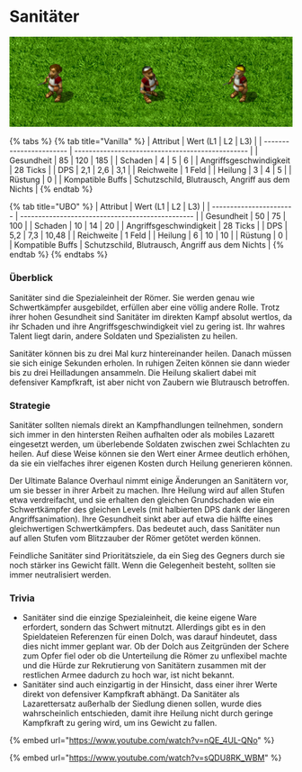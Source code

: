 # Sanitäter

![Level 1, 2 und 3 Sanitäter in einer Reihe](../.gitbook/assets/Sanilineup.png)

{% tabs %}
{% tab title="Vanilla" %}
| Attribut                | Wert (L1 \| L2 \| L3)                            |
| ----------------------- | ------------------------------------------------ |
| Gesundheit              | 85 \| 120 \| 185                                 |
| Schaden                 | 4 \| 5 \| 6                                      |
| Angriffsgeschwindigkeit | 28 Ticks                                         |
| DPS                     | 2,1 \| 2,6 \| 3,1                                |
| Reichweite              | 1 Feld                                           |
| Heilung                 | 3 \| 4 \| 5                                      |
| Rüstung                 | 0                                                |
| Kompatible Buffs        | Schutzschild, Blutrausch, Angriff aus dem Nichts |
{% endtab %}

{% tab title="UBO" %}
| Attribut                | Wert (L1 \| L2 \| L3)                            |
| ----------------------- | ------------------------------------------------ |
| Gesundheit              | 50 \| 75 \| 100                                  |
| Schaden                 | 10 \| 14 \| 20                                   |
| Angriffsgeschwindigkeit | 28 Ticks                                         |
| DPS                     | 5,2 \| 7,3 \| 10,48                              |
| Reichweite              | 1 Feld                                           |
| Heilung                 | 6 \| 10 \| 10                                    |
| Rüstung                 | 0                                                |
| Kompatible Buffs        | Schutzschild, Blutrausch, Angriff aus dem Nichts |
{% endtab %}
{% endtabs %}

### Überblick

Sanitäter sind die Spezialeinheit der Römer. Sie werden genau wie Schwertkämpfer ausgebildet, erfüllen aber eine völlig andere Rolle. Trotz ihrer hohen Gesundheit sind Sanitäter im direkten Kampf absolut wertlos, da ihr Schaden und ihre Angriffsgeschwindigkeit viel zu gering ist. Ihr wahres Talent liegt darin, andere Soldaten und Spezialisten zu heilen.

Sanitäter können bis zu drei Mal kurz hintereinander heilen. Danach müssen sie sich einige Sekunden erholen. In ruhigen Zeiten können sie dann wieder bis zu drei Heilladungen ansammeln. Die Heilung skaliert dabei mit defensiver Kampfkraft, ist aber nicht von Zaubern wie Blutrausch betroffen.

### Strategie

Sanitäter sollten niemals direkt an Kampfhandlungen teilnehmen, sondern sich immer in den hintersten Reihen aufhalten oder als mobiles Lazarett eingesetzt werden, um überlebende Soldaten zwischen zwei Schlachten zu heilen. Auf diese Weise können sie den Wert einer Armee deutlich erhöhen, da sie ein vielfaches ihrer eigenen Kosten durch Heilung generieren können.&#x20;

Der Ultimate Balance Overhaul nimmt einige Änderungen an Sanitätern vor, um sie besser in ihrer Arbeit zu machen. Ihre Heilung wird auf allen Stufen etwa verdreifacht, und sie erhalten den gleichen Grundschaden wie ein Schwertkämpfer des gleichen Levels (mit halbierten DPS dank der längeren Angriffsanimation). Ihre Gesundheit sinkt aber auf etwa die hälfte eines gleichwertigen Schwertkämpfers. Das bedeutet auch, dass Sanitäter nun auf allen Stufen vom Blitzzauber der Römer getötet werden können.

Feindliche Sanitäter sind Prioritätsziele, da ein Sieg des Gegners durch sie noch stärker ins Gewicht fällt. Wenn die Gelegenheit besteht, sollten sie immer neutralisiert werden.

### Trivia

* Sanitäter sind die einzige Spezialeinheit, die keine eigene Ware erfordert, sondern das Schwert mitnutzt. Allerdings gibt es in den Spieldateien Referenzen für einen Dolch, was darauf hindeutet, dass dies nicht immer geplant war. Ob der Dolch aus Zeitgründen der Schere zum Opfer fiel oder ob die Unterteilung die Römer zu unflexibel machte und die Hürde zur Rekrutierung von Sanitätern zusammen mit der restlichen Armee dadurch zu hoch war, ist nicht bekannt.
* Sanitäter sind auch einzigartig in der Hinsicht, dass einer ihrer Werte direkt von defensiver Kampfkraft abhängt. Da Sanitäter als Lazarettersatz außerhalb der Siedlung dienen sollen, wurde dies wahrscheinlich entschieden, damit ihre Heilung nicht durch geringe Kampfkraft zu gering wird, um ins Gewicht zu fallen.

{% embed url="https://www.youtube.com/watch?v=nQE_4UL-QNo" %}

{% embed url="https://www.youtube.com/watch?v=sQDU8RK_WBM" %}
